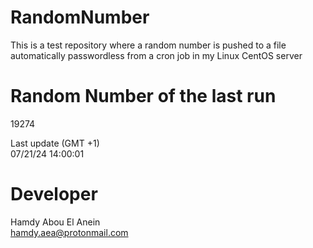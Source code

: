 # RandomNumber    
This is a test repository where a random number is pushed to a file automatically passwordless from a cron job in my Linux CentOS server    
# Random Number of the last run   
19274
      
Last update (GMT +1)    
07/21/24 14:00:01
# Developer    
Hamdy Abou El Anein   
hamdy.aea@protonmail.com
